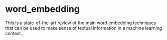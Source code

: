 # word_embedding
This is a state-of-the-art review of the main word embedding techniques that can be used to make sense of textual information in a machine learning context.
